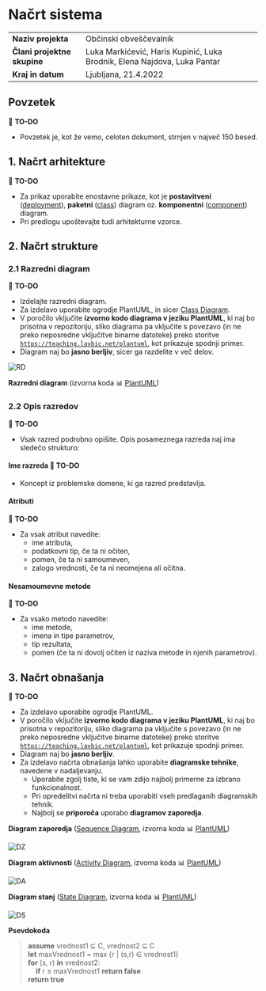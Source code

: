# Načrt sistema

|                             |                                                                |
| :-------------------------- | :------------------------------------------------------------- |
| **Naziv projekta**          | Občinski obveščevalnik                                         |
| **Člani projektne skupine** | Luka Markićević, Haris Kupinić, Luka Brodnik, Elena Najdova, Luka Pantar |
| **Kraj in datum**           | Ljubljana, 21.4.2022                                   |

## Povzetek

:dart: **TO-DO**

- Povzetek je, kot že vemo, celoten dokument, strnjen v največ 150 besed.

## 1. Načrt arhitekture

:dart: **TO-DO**

- Za prikaz uporabite enostavne prikaze, kot je **postavitveni** ([deployment](https://plantuml.com/deployment-diagram)), **paketni** ([class](https://plantuml.com/class-diagram)) diagram oz. **komponentni** ([component](https://plantuml.com/component-diagram)) diagram. 
- Pri predlogu upoštevajte tudi arhitekturne vzorce.

## 2. Načrt strukture

### 2.1 Razredni diagram

:dart: **TO-DO**

- Izdelajte razredni diagram.
- Za izdelavo uporabite ogrodje PlantUML, in sicer [Class Diagram](https://plantuml.com/class-diagram).
- V poročilo vključite **izvorno kodo diagrama v jeziku PlantUML**, ki naj bo prisotna v repozitoriju, sliko diagrama pa vključite s povezavo (in ne preko neposredne vključitve binarne datoteke) preko storitve [`https://teaching.lavbic.net/plantuml`](https://teaching.lavbic.net/plantuml), kot prikazuje spodnji primer.
- Diagram naj bo **jasno berljiv**, sicer ga razdelite v več delov.

![RD](https://teaching.lavbic.net/plantuml/svg/TPDDRi8m48NtFiN8tK2heEOFQ1O8bRO7oBeR4xlWujYLROf4sxjtY0KaG3RHwFbblZVnPEuyitvRAoXVYDj8_SKigw5Ip3du8G1BLcrMrcmrNnXbBEpMqek3RYmNDcXt-Tlpz7M1AhFMx8AuLFWc-MirFRUg6eUtJ3iy4jgJjUG2Acah9GXPD7HQihqL768Ap44PDt4YvgrSRdrSm8Sop2FWmfu4UzAn9mKuhFIgfQLjBSB7GosyuImUD76H8BKV5ZYfKOBfQr8QI6c7b1N0cHTUrgAbvZsi9B1EyOR7iKwET33i7JKB0R9EWF6vnL6QzD2pmJKl3udIynZz_3pmymv_Uir_wk6FR_0dDxHfo9JTk17y-ZG62YQAi1YDxh4kqKZ12LpjR_KfzBkMUvXHWZj17uEbSH-iES75YgBV6TxZmN0ioLneZh_5Fm00)

**Razredni diagram** (izvorna koda :bar_chart: [PlantUML](../gradivo/plantuml/RD.puml))

### 2.2 Opis razredov

:dart: **TO-DO**

- Vsak razred podrobno opišite. Opis posameznega razreda naj ima sledečo strukturo:

#### Ime razreda :dart: **TO-DO**

- Koncept iz problemske domene, ki ga razred predstavlja.

#### Atributi

:dart: **TO-DO**

- Za vsak atribut navedite:
  - ime atributa,
  - podatkovni tip, če ta ni očiten,
  - pomen, če ta ni samoumeven,
  - zalogo vrednosti, če ta ni neomejena ali očitna.

#### Nesamoumevne metode

:dart: **TO-DO**

- Za vsako metodo navedite:
  - ime metode,
  - imena in tipe parametrov,
  - tip rezultata,
  - pomen (če ta ni dovolj očiten iz naziva metode in njenih parametrov).

## 3. Načrt obnašanja

:dart: **TO-DO**

- Za izdelavo uporabite ogrodje PlantUML.
- V poročilo vključite **izvorno kodo diagrama v jeziku PlantUML**, ki naj bo prisotna v repozitoriju, sliko diagrama pa vključite s povezavo (in ne preko neposredne vključitve binarne datoteke) preko storitve [`https://teaching.lavbic.net/plantuml`](https://teaching.lavbic.net/plantuml), kot prikazuje spodnji primer.
- Diagram naj bo **jasno berljiv**.
- Za izdelavo načrta obnašanja lahko uporabite **diagramske tehnike**, navedene v nadaljevanju.
  - Uporabite zgolj tiste, ki se vam zdijo najbolj primerne za izbrano funkcionalnost. 
  - Pri opredelitvi načrta ni treba uporabiti vseh predlaganih diagramskih tehnik.
  - Najbolj se **priporoča** uporabo **diagramov zaporedja**.

**Diagram zaporedja** ([Sequence Diagram](https://plantuml.com/sequence-diagram), izvorna koda :bar_chart: [PlantUML](../gradivo/plantuml/DZ.puml))

![DZ](https://teaching.lavbic.net/plantuml/svg/bPDFRvj04CNlyob6xiKvL14OgYfAhVnhJvLQkN4EKIu3Z9EjOOSk2qvTzRjt5YU69kwX1v1sv_VUl9s5iyQJysrLujKjm8Cf65SYFfD7W6PjR4sEAimeNzyxQMsHIoaElIFRQ8cj7r45hwWj_JK_-lFItDjAovZhYzs8ejoBkn1NiBlipR9ItLy1-uuxQFDWF8yXvsGpqYEEYWt_QDdc_DcizB4yxlOc_NJn_kFb0Vgh3iBafYRh_rzmC2xqHy79iXP7cJLhZ2Pu_WsN4PwUzhNv7A0UR72oeAtZ0jC9KeEBLBaik9BxgUWXCjwHiPAvME-a_0UOxC14GRqIuuDX26WwygoHG5EzdMlF4wmZFFc05NifwDtqQA0MAMYcGCLAnGCLJQFPc8i1If4QjuHTGsl1JYDOQJnWo1eS4dMO3Gw9za4S79909dio6SXqQcKpFJgCFsSBwuB_hhzSFmLH_FWOhzJvE_wgPq7y-yxgLgStlRLK0Ti28D1Fyz7QJSFxCvcUbgpWaYp3k4tSpqjbowYNVSawLW6spry40PoflVw0Vm00)

**Diagram aktivnosti** ([Activity Diagram](https://plantuml.com/activity-diagram-beta), izvorna koda :bar_chart: [PlantUML](../gradivo/plantuml/DA.puml))

![DA](https://teaching.lavbic.net/plantuml/svg/VL5DJyCm3BtxLqJY0gTfV4Y8JcDbWpCI_06lyRhGrAaIbpAX_NVSRaWH1mwnvFTU_9wJLHACqhVUR4g0r3ZkC69hBEsmz_9ENr9wLtDBBARIGZ5JRR5gwXXwjbNm8Hg9o4afrMMgj4SR1iUrsQ5Fb35LOEl41NwJWoTZ7RQA02pIs2y1At6VJWuRX_Me_mQJUQudps7lX1JtZkc4NDozFDq_hnN36CCmtShvhTSHYXtrd2t_qHnXCJl7WUcn029rX68UoaRZSKXYveLgi_xwJtzJm9Xxm6WpzBRu7QLBwFwNhw4E7sR-U3LQXGvWHMprStu0)

**Diagram stanj** ([State Diagram](https://plantuml.com/state-diagram), izvorna koda :bar_chart: [PlantUML](../gradivo/plantuml/DS.puml))

![DS](https://teaching.lavbic.net/plantuml/svg/NP91Ri8m44NtFiK8TfMG6Zkqm09HABs0kwkw66ANXYHsvJYYKjMxTuABIRoneZVFyx-bR5gFpdTD3S-IiROgpHSwRE20HNLqjZEgiBLru1sQbaRQ-86bz0TsjN_Lt_wfBe-ceJ4KT6WtiD0vUzvTrXngsZiOKRhNyCC0jZ4mcEVFqkkUMwUq2smwVzakzZkYic-TmltrxXNzqeik0HFopKb3DW5iGMPCPYjGTWLO5UK98Kj57aJE91-98XL540MJOYJEKp4FOivaFewcxBUxTvYj-rvK36Rz9uy2Zqn4Hbj4wZrGrzHxZDwDBIBB8rjIgz3WrkkU_KDgnzX66qL_oHy0)

**Psevdokoda**

> **assume** vrednost1 &subseteq; C, vrednost2 &subseteq; C  
> **let** maxVrednost1 = max {r | (s,r) &in; vrednost1}  
> **for** (s, r) **in** vrednost2:  
> &nbsp;&nbsp;&nbsp;&nbsp;**if** r &le; maxVrednost1 **return false**  
> **return true**
